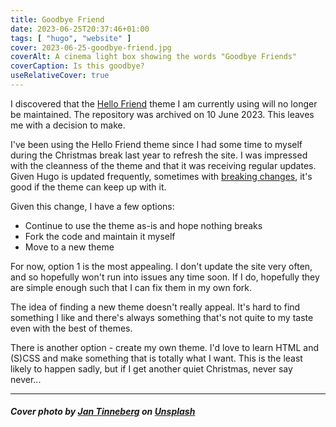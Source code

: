 ```yaml
---
title: Goodbye Friend
date: 2023-06-25T20:37:46+01:00
tags: [ "hugo", "website" ]
cover: 2023-06-25-goodbye-friend.jpg
coverAlt: A cinema light box showing the words "Goodbye Friends"
coverCaption: Is this goodbye?
useRelativeCover: true
---
```


I discovered that the [Hello Friend](https://github.com/panr/hugo-theme-hello-friend) theme I am currently using will no longer be maintained. The repository was archived on 10 June 2023. This leaves me with a decision to make.<!--more-->

I've been using the Hello Friend theme since I had some time to myself during the Christmas break last year to refresh the site. I was impressed with the cleanness of the theme and that it was receiving regular updates. Given Hugo is updated frequently, sometimes with [breaking changes](https://gohugo.io/content-management/multilingual/#changes-in-hugo-01120), it's good if the theme can keep up with it.

Given this change, I have a few options:
* Continue to use the theme as-is and hope nothing breaks
* Fork the code and maintain it myself
* Move to a new theme

For now, option 1 is the most appealing. I don't update the site very often, and so hopefully won't run into issues any time soon. If I do, hopefully they are simple enough such that I can fix them in my own fork.

The idea of finding a new theme doesn't really appeal. It's hard to find something I like and there's always something that's not quite to my taste even with the best of themes.

There is another option - create my own theme. I'd love to learn HTML and (S)CSS and make something that is totally what I want. This is the least likely to happen sadly, but if I get another quiet Christmas, never say never...

---

##### Cover photo by [Jan Tinneberg](https://unsplash.com/es/@craft_ear) on [Unsplash](https://unsplash.com/photos/gJJhG4gM7NA)
  